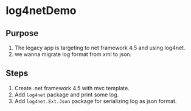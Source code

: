 # log4netDemo

## Purpose
1. The legacy app is targeting to net framework 4.5 and using log4net.
2. we wanna migrate log format from xml to json.

## Steps
1. Create .net framework 4.5 with mvc template.
2. Add `log4net` package and print some log.
3. Add `log4net.Ext.Json` package for serializing log as json format.
